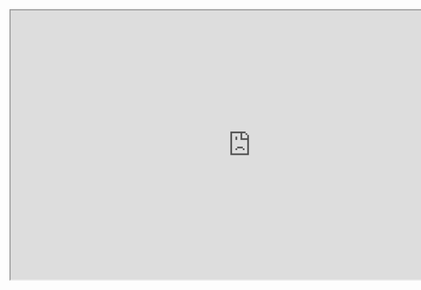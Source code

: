 <div class="embed-responsive embed-responsive-16by9"><iframe width="853" height="480" src="https://www.youtube.com/embed/4lWWM2wlXz8?list=PLz6X7eB9XUp3fUcvexy8n9mAok2LWKtpl"></iframe></div>
